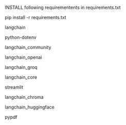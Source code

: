 INSTALL following requirementents in requirements.txt

pip install -r requirements.txt

langchain

python-dotenv

langchain_community

langchain_openai

langchain_groq

langchain_core

streamlit

langchain_chroma

langchain_huggingface

pypdf

